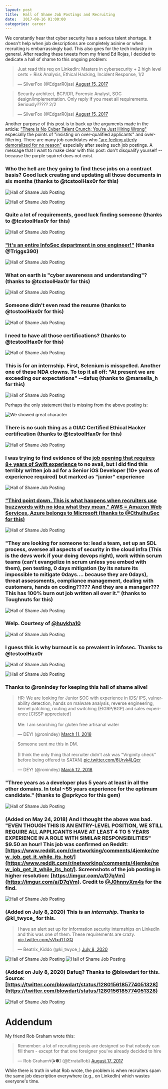```yaml
---
layout: post
title:  Hall of Shame Job Postings and Recruiting
date:   2017-08-16 01:00:00
categories: career
---
```


We constantly hear that cyber security has a serious talent shortage.  It doesn't help when job descriptions are completely asinine or when recruiting is embarrassingly bad.  This also goes for the tech industry in general.  After reading these tweets from my friend Ed Rojas, I decided to dedicate a hall of shame to this ongoing problem:

<blockquote class="twitter-tweet" data-lang="en"><p lang="en" dir="ltr">Just read this req on LinkedIn: Masters in cybersecurity + 2 high level certs + Risk Analysis, Ethical Hacking, Incident Response, 1/2</p>&mdash; SilverFox (@EdgarR0jas) <a href="https://twitter.com/EdgarR0jas/status/897529699290800128">August 15, 2017</a></blockquote>

<blockquote class="twitter-tweet" data-lang="en"><p lang="en" dir="ltr">Security architect, BCP/DR, Forensic Analyst, SOC design/implementation. Only reply if you meet all requirements. Seriously????? 2/2</p>&mdash; SilverFox (@EdgarR0jas) <a href="https://twitter.com/EdgarR0jas/status/897529959656194048">August 15, 2017</a></blockquote>

Another purpose of this post is to back up the arguments made in the article: ["There Is No Cyber Talent Crunch; You’re Just Hiring Wrong"](https://www.tripwire.com/state-of-security/risk-based-security-for-executives/connecting-security-to-the-business/there-is-no-cyber-talent-crunch-youre-just-hiring-wrong/) especially the points of "insisting on over-qualified applicants" and over-filtering.  There are many job candidates who ["are feeling utterly demoralized for no reason"](https://twitter.com/AdrianCohea/status/899503146153656321) especially after seeing such job postings.  A message that I want to make clear with this post: don't disqualify yourself --because the purple squirrel does not exist.

### Who the hell are they going to find these jobs on a contract basis? Good luck creating and updating all those documents in six months (thanks to @tcstoolHax0r for this)

![Hall of Shame Job Posting](/images/hos_002.jpg)

![Hall of Shame Job Posting](/images/hos_006.jpg)

### Quite a lot of requirements, good luck finding someone (thanks to @tcstoolHax0r for this)

![Hall of Shame Job Posting](/images/hos_004.jpg)

### ["It's an entire InfoSec department in one engineer!"](https://twitter.com/Triggs390/status/898023922075140096) (thanks @Triggs390)

![Hall of Shame Job Posting](/images/hos_003.jpg)

### What on earth is "cyber awareness and understanding"? (thanks to @tcstoolHax0r for this)

![Hall of Shame Job Posting](/images/hos_005.jpg)

### Someone didn't even read the resume (thanks to @tcstoolHax0r for this)

![Hall of Shame Job Posting](/images/hos_008.jpg)

### I need to have all those certifications? (thanks to @tcstoolHax0r for this)

![Hall of Shame Job Posting](/images/hos_001.jpg)

### This is for an internship. First, Selenium is misspelled.  Another one of these NDA clowns.  To top it all off: "At present we are exceeding our expectations" --dafuq (thanks to @marsella_h for this)

![Hall of Shame Job Posting](/images/hos_009.jpg)

Perhaps the only statement that is missing from the above posting is:

![We showed great character](/images/we-showed-great-character.jpg)

### There is no such thing as a GIAC Certified Ethical Hacker certification (thanks to @tcstoolHax0r for this)

![Hall of Shame Job Posting](/images/hos_011.jpg)

### I was trying to find evidence of the [job opening that requires 8+ years of Swift experience](https://twitter.com/kevinkaywho/status/898622008019124224) to no avail, but I did find this terribly written job ad for a Senior iOS Developer (10+ years of experience required) but marked as "junior" experience

![Hall of Shame Job Posting](/images/hos_012.jpg)

### ["Third point down. This is what happens when recruiters use buzzwords with no idea what they mean." AWS = Amazon Web Services, Azure belongs to Microsoft (thanks to @CthulhuSec for this)](https://twitter.com/CthulhuSec/status/900318071713398784)

![Hall of Shame Job Posting](/images/hos_013.jpg)

### "They are looking for someone to: lead a team, set up an SDL process, oversee all aspects of security in the cloud infra (This is the devs work if your doing devops right), work within scrum teams (can't evangelize in scrum unless you embed with them), pen testing, 0 days mitigation (by its nature its impossible to mitigate 0days.... because they are 0days), threat assessments, compliance management, dealing with customers, hands on coding????? And they are a manager??? This has 100% burn out job written all over it." (thanks to Toughnuts for this)

![Hall of Shame Job Posting](/images/hos_014.jpg)

### Welp. Courtesy of [@huykha10](https://twitter.com/huykha10/status/914597824351924224)

![Hall of Shame Job Posting](/images/hos_015.jpg)

### I guess this is why burnout is so prevalent in infosec. Thanks to @tcstoolHax0r

![Hall of Shame Job Posting](/images/hos_016.jpg)

![Hall of Shame Job Posting](/images/hos_016a.jpg)

### Thanks to @ronindey for keeping this hall of shame alive!

<blockquote class="twitter-tweet" data-lang="en"><p lang="en" dir="ltr">HR: We are looking for Junior SOC with experience in IDS/ IPS, vulnerability detection, hands on malware analysis, reverse engineering, kernel patching, routing and switching (EIGRP/BGP) and sales experience [CISSP appreciated]<br><br>Me: I am searching for gluten free artisanal water</p>&mdash; DEY! (@ronindey) <a href="https://twitter.com/ronindey/status/972984798938624000?ref_src=twsrc%5Etfw">March 11, 2018</a></blockquote>

<blockquote class="twitter-tweet" data-lang="en"><p lang="en" dir="ltr">Someone sent me this in DM.<br><br>(I think the only thing that recruiter didn&#39;t ask was &quot;Virginity check&quot; before being offered to SATAN) <a href="https://t.co/6Urvk4LQcr">pic.twitter.com/6Urvk4LQcr</a></p>&mdash; DEY! (@ronindey) <a href="https://twitter.com/ronindey/status/973294188308697089?ref_src=twsrc%5Etfw">March 12, 2018</a></blockquote>
<script async src="https://platform.twitter.com/widgets.js" charset="utf-8"></script>

### "Three years as a developer plus 5 years at least in all the other domains. In total ~55 years experience for the optimum candidate." (thanks to @sprkyco for this gem)

![Hall of Shame Job Posting](/images/hos_010.jpg)

### (Added on May 24, 2018) And I thought the above was bad.  "EVEN THOUGH THIS IS AN ENTRY-LEVEL POSITION, WE STILL REQUIRE ALL APPLICANTS HAVE AT LEAST 4 TO 5 YEARS EXPERIENCE IN A ROLE WITH SIMILAR RESPONSIBILITIES" $9.50 an hour!  This job was confirmed on Reddit: [https://www.reddit.com/r/networking/comments/4jemke/new_job_get_it_while_its_hot/](https://www.reddit.com/r/networking/comments/4jemke/new_job_get_it_while_its_hot/). Screenshots of the job posting in higher resolution: [https://imgur.com/a/D7qVm](https://imgur.com/a/D7qVm).  Credit to [@J0hnnyXm4s](https://twitter.com/J0hnnyXm4s/status/999653774238117889) for the find.

![Hall of Shame Job Posting](/images/hos_017.jpg)

### (Added on July 8, 2020) This is an _internship_. Thanks to @ki_twyce_ for this.
<blockquote class="twitter-tweet" data-partner="tweetdeck"><p lang="en" dir="ltr">I have an alert set up for information security internships on LinkedIn and this was one of them. These requirements are crazy. <a href="https://t.co/sVIxd1TiXQ">pic.twitter.com/sVIxd1TiXQ</a></p>&mdash; Beatrix_Kiddo (@ki_twyce_) <a href="https://twitter.com/ki_twyce_/status/1280939693920661505?ref_src=twsrc%5Etfw">July 8, 2020</a></blockquote>
<script async src="https://platform.twitter.com/widgets.js" charset="utf-8"></script>

![Hall of Shame Job Posting](/images/hos_018-1.jpg)
![Hall of Shame Job Posting](/images/hos_018-2.jpg)

### (Added on July 8, 2020) Dafuq? Thanks to @blowdart for this. Source: [https://twitter.com/blowdart/status/1280156185774051328](https://twitter.com/blowdart/status/1280156185774051328)

![Hall of Shame Job Posting](/images/hos_019.jpg)

# Addendum

My friend Rob Graham wrote this:

<blockquote class="twitter-tweet" data-lang="en"><p lang="en" dir="ltr">Remember: a lot of recruiting posts are designed so that nobody can fill them - except for that one foreigner you&#39;ve already decided to hire</p>&mdash; Rob Graham٩(●̮̮̃●̃) (@ErrataRob) <a href="https://twitter.com/ErrataRob/status/898015231309262848">August 17, 2017</a></blockquote>

While there is truth in what Rob wrote, the problem is when recruiters spam the same job description everywhere (e.g., on LinkedIn) which wastes everyone's time.
